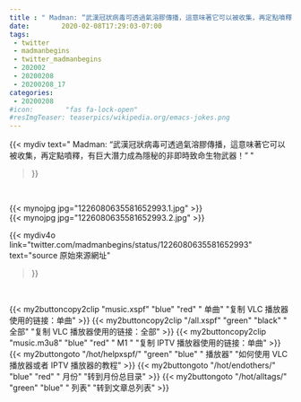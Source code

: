 ```yaml
---
title : " Madman: “武漢冠狀病毒可透過氣溶膠傳播，這意味著它可以被收集，再定點噴釋，有巨大潛力成為隱秘的非即時致命生物武器！”  "
date:        2020-02-08T17:29:03-07:00
tags:
 - twitter
 - madmanbegins
 - twitter_madmanbegins
 - 202002
 - 20200208
 - 20200208_17
categories:
 - 20200208
#icon:        "fas fa-lock-open"
#resImgTeaser: teaserpics/wikipedia.org/emacs-jokes.png
---
```


{{< mydiv text=" Madman: “武漢冠狀病毒可透過氣溶膠傳播，這意味著它可以被收集，再定點噴釋，有巨大潛力成為隱秘的非即時致命生物武器！”  "
>}}
<br>


 {{< mynojpg jpg="1226080635581652993.1.jpg" >}}<br>  {{< mynojpg jpg="1226080635581652993.2.jpg" >}}<br> 



{{< mydiv4o link="twitter.com/madmanbegins/status/1226080635581652993"
text="source 原始來源網址"
>}}


<br>





{{< my2buttoncopy2clip "music.xspf"        "blue"   "red"    " 单曲"  "复制 VLC 播放器使用的链接：单曲" >}} {{< my2buttoncopy2clip "/all.xspf"         "green"  "black"  " 全部"  "复制 VLC 播放器使用的链接：全部" >}} {{< my2buttoncopy2clip "music.m3u8"        "blue"   "red"    " M1 "    "复制 IPTV 播放器使用的链接：单曲" >}} {{< my2buttongoto      "/hot/helpxspf/"    "green"  "blue"   " 播放器" "如何使用 VLC 播放器或者 IPTV 播放器的教程" >}} {{< my2buttongoto      "/hot/endothers/"   "blue"   "red"    " 月份"   "转到月份总目录" >}} {{< my2buttongoto      "/hot/alltags/"     "green"  "blue"   " 列表"   "转到文章总列表" >}} 
